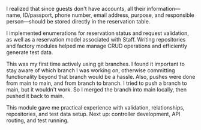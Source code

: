 I realized that since guests don't have accounts, all their information—name, ID/passport, phone number, email address, purpose, and responsible person—should be stored directly in the reservation table.

I implemented enumerations for reservation status and request validation, as well as a reservation model associated with Staff. Writing repositories and factory modules helped me manage CRUD operations and efficiently generate test data.

This was my first time actively using git branches. I found it important to stay aware of which branch I was working on, otherwise committing functionality beyond that branch would be a hassle. Also, pushes were done from main to main, and from branch to branch. I tried to push a branch to main, but it wouldn't work. So I merged the branch into main locally, then pushed it back to main.

This module gave me practical experience with validation, relationships, repositories, and test data setup. Next up: controller development, API routing, and test running.
